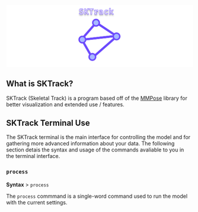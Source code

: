 ![Vertex Banner](https://github.com/xephyrous/SKTrack/blob/master/assets/Vertex%20Banner.png)

## What is SKTrack?

SKTrack (Skeletal Track) is a program based off of the [MMPose](https://github.com/open-mmlab/mmpose) library for better visualization and extended use / features.

## SKTrack Terminal Use

The SKTrack terminal is the main interface for controlling the model and for gathering more advanced information about your data.
The following section detais the syntax and usage of the commands avaliable to you in the terminal interface.

### ```process```

**Syntax** > ```process```

The ```process``` commmand is a single-word command used to run the model with the current settings.
